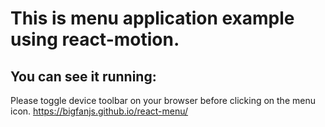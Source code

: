 # This is menu application example using react-motion.

## You can see it running:

Please toggle device toolbar on your browser before clicking on the menu icon.
https://bigfanjs.github.io/react-menu/
